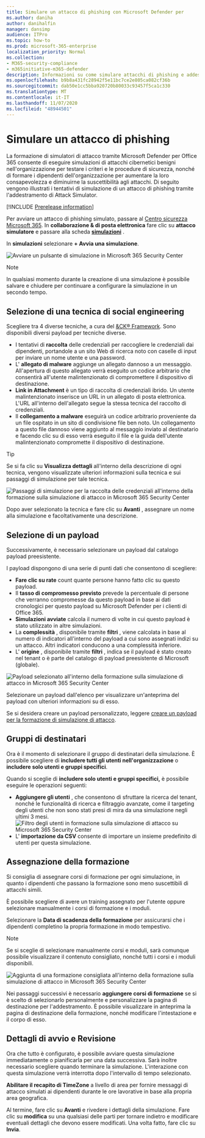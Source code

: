 ```yaml
---
title: Simulare un attacco di phishing con Microsoft Defender per
ms.author: daniha
author: danihalfin
manager: dansimp
audience: ITPro
ms.topic: how-to
ms.prod: microsoft-365-enterprise
localization_priority: Normal
ms.collection:
- M365-security-compliance
- m365initiative-m365-defender
description: Informazioni su come simulare attacchi di phishing e addestrare gli utenti alla prevenzione del phishing con la formazione di simulazione di attacco in Microsoft Defender per Office 365.
ms.openlocfilehash: b9b8a431fc28942f5e11bc7ce2e805ca082cf36b
ms.sourcegitcommit: dab50e1cc5bba920720b80033c93457f5ca1c330
ms.translationtype: MT
ms.contentlocale: it-IT
ms.lasthandoff: 11/07/2020
ms.locfileid: "48944501"
---
```

# <a name="simulate-a-phishing-attack"></a>Simulare un attacco di phishing

La formazione di simulatori di attacco tramite Microsoft Defender per Office 365 consente di eseguire simulazioni di attacchi cibernetici benigni nell'organizzazione per testare i criteri e le procedure di sicurezza, nonché di formare i dipendenti dell'organizzazione per aumentare la loro consapevolezza e diminuirne la suscettibilità agli attacchi. Di seguito vengono illustrati i tentativi di simulazione di un attacco di phishing tramite l'addestramento di Attack Simulator.

[!INCLUDE [Prerelease information](../includes/prerelease.md)]

Per avviare un attacco di phishing simulato, passare al [Centro sicurezza Microsoft 365](https://security.microsoft.com/). In **collaborazione & di posta elettronica** fare clic su **attacco simulatore** e passare alla scheda [**simulazioni**](https://security.microsoft.com/attacksimulator?viewid=simulations) .

In **simulazioni** selezionare **+ Avvia una simulazione**.

![Avviare un pulsante di simulazione in Microsoft 365 Security Center](../../media/attack-sim-preview-launch.png)

> [!NOTE]
> In qualsiasi momento durante la creazione di una simulazione è possibile salvare e chiudere per continuare a configurare la simulazione in un secondo tempo.

## <a name="selecting-a-social-engineering-technique"></a>Selezione di una tecnica di social engineering

Scegliere tra 4 diverse tecniche, a cura del [&CK® Framework](https://attack.mitre.org/techniques/enterprise/). Sono disponibili diversi payload per tecniche diverse.

- I tentativi di **raccolta** delle credenziali per raccogliere le credenziali dai dipendenti, portandole a un sito Web di ricerca noto con caselle di input per inviare un nome utente e una password.
- L' **allegato di malware** aggiunge un allegato dannoso a un messaggio. All'apertura di questo allegato verrà eseguito un codice arbitrario che consentirà all'utente malintenzionato di compromettere il dispositivo di destinazione.
- **Link in Attachment** è un tipo di raccolta di credenziali ibrido. Un utente malintenzionato inserisce un URL in un allegato di posta elettronica. L'URL all'interno dell'allegato segue la stessa tecnica del raccolto di credenziali.
- Il **collegamento a malware** eseguirà un codice arbitrario proveniente da un file ospitato in un sito di condivisione file ben noto. Un collegamento a questo file dannoso viene aggiunto al messaggio inviato al destinatario e facendo clic su di esso verrà eseguito il file e la guida dell'utente malintenzionato compromette il dispositivo di destinazione.

> [!TIP]
> Se si fa clic su **Visualizza dettagli** all'interno della descrizione di ogni tecnica, vengono visualizzate ulteriori informazioni sulla tecnica e sui passaggi di simulazione per tale tecnica.
>
> ![Passaggi di simulazione per la raccolta delle credenziali all'interno della formazione sulla simulazione di attacco in Microsoft 365 Security Center](../../media/attack-sim-preview-sim-steps.png)

Dopo aver selezionato la tecnica e fare clic su **Avanti** , assegnare un nome alla simulazione e facoltativamente una descrizione.

## <a name="selecting-a-payload"></a>Selezione di un payload

Successivamente, è necessario selezionare un payload dal catalogo payload preesistente.

I payload dispongono di una serie di punti dati che consentono di scegliere:

- **Fare clic su rate** count quante persone hanno fatto clic su questo payload.
- Il **tasso di compromesso previsto** prevede la percentuale di persone che verranno compromesse da questo payload in base ai dati cronologici per questo payload su Microsoft Defender per i clienti di Office 365.
- **Simulazioni avviate** calcola il numero di volte in cui questo payload è stato utilizzato in altre simulazioni.
- La **complessità** , disponibile tramite **filtri** , viene calcolata in base al numero di indicatori all'interno del payload a cui sono assegnati indizi su un attacco. Altri indicatori conducono a una complessità inferiore.
- L' **origine** , disponibile tramite **filtri** , indica se il payload è stato creato nel tenant o è parte del catalogo di payload preesistente di Microsoft (globale).

![Payload selezionato all'interno della formazione sulla simulazione di attacco in Microsoft 365 Security Center](../../media/attack-sim-preview-select-payload.png)

Selezionare un payload dall'elenco per visualizzare un'anteprima del payload con ulteriori informazioni su di esso.

Se si desidera creare un payload personalizzato, leggere [creare un payload per la formazione di simulazione di attacco](attack-simulation-training-payloads.md).

## <a name="audience-targeting"></a>Gruppi di destinatari

Ora è il momento di selezionare il gruppo di destinatari della simulazione. È possibile scegliere di **includere tutti gli utenti nell'organizzazione** o **includere solo utenti e gruppi specifici**. 

Quando si sceglie di **includere solo utenti e gruppi specifici,** è possibile eseguire le operazioni seguenti:

- **Aggiungere gli utenti** , che consentono di sfruttare la ricerca del tenant, nonché le funzionalità di ricerca e filtraggio avanzate, come il targeting degli utenti che non sono stati presi di mira da una simulazione negli ultimi 3 mesi.
  ![Filtro degli utenti in formazione sulla simulazione di attacco su Microsoft 365 Security Center](../../media/attack-sim-preview-user-targeting.png)
- L' **importazione da CSV** consente di importare un insieme predefinito di utenti per questa simulazione.

## <a name="assigning-training"></a>Assegnazione della formazione

Si consiglia di assegnare corsi di formazione per ogni simulazione, in quanto i dipendenti che passano la formazione sono meno suscettibili di attacchi simili.

È possibile scegliere di avere un training assegnato per l'utente oppure selezionare manualmente i corsi di formazione e i moduli.

Selezionare la **Data di scadenza della formazione** per assicurarsi che i dipendenti completino la propria formazione in modo tempestivo.

> [!NOTE]
> Se si sceglie di selezionare manualmente corsi e moduli, sarà comunque possibile visualizzare il contenuto consigliato, nonché tutti i corsi e i moduli disponibili.
>
> ![Aggiunta di una formazione consigliata all'interno della formazione sulla simulazione di attacco in Microsoft 365 Security Center](../../media/attack-sim-preview-add-training.png)

Nei passaggi successivi è necessario **aggiungere corsi di formazione** se si è scelto di selezionarlo personalmente e personalizzare la pagina di destinazione per l'addestramento. È possibile visualizzare in anteprima la pagina di destinazione della formazione, nonché modificare l'intestazione e il corpo di esso.

## <a name="launch-details-and-review"></a>Dettagli di avvio e Revisione

Ora che tutto è configurato, è possibile avviare questa simulazione immediatamente o pianificarla per una data successiva. Sarà inoltre necessario scegliere quando terminare la simulazione. L'interazione con questa simulazione verrà interrotta dopo l'intervallo di tempo selezionato. 

**Abilitare il recapito di TimeZone** a livello di area per fornire messaggi di attacco simulati ai dipendenti durante le ore lavorative in base alla propria area geografica.

Al termine, fare clic su **Avanti** e rivedere i dettagli della simulazione. Fare clic su **modifica** su una qualsiasi delle parti per tornare indietro e modificare eventuali dettagli che devono essere modificati. Una volta fatto, fare clic su **Invia**.
